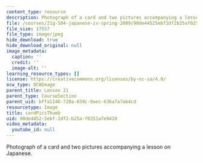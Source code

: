 ```yaml
---
content_type: resource
description: Photograph of a card and two pictures accompanying a lesson on Japanese.
file: /courses/21g-504-japanese-iv-spring-2009/90de44525ebf2df2b25af0251a7e942d_cardPicsThumb.jpg
file_size: 17557
file_type: image/jpeg
hide_download: true
hide_download_original: null
image_metadata:
  caption: ''
  credit: ''
  image-alt: ''
learning_resource_types: []
license: https://creativecommons.org/licenses/by-nc-sa/4.0/
ocw_type: OCWImage
parent_title: Lesson 21
parent_type: CourseSection
parent_uid: bffa1146-720a-039c-9aec-636a7a7ab4cd
resourcetype: Image
title: cardPicsThumb
uid: 90de4452-5ebf-2df2-b25a-f0251a7e942d
video_metadata:
  youtube_id: null
---
```

Photograph of a card and two pictures accompanying a lesson on Japanese.